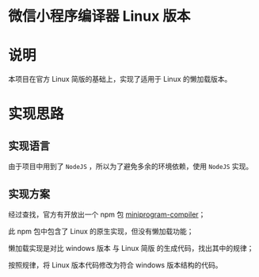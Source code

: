 # 微信小程序编译器 Linux 版本

# 说明

本项目在官方 Linux 简版的基础上，实现了适用于 Linux 的懒加载版本。

# 实现思路

## 实现语言

由于项目中用到了 `NodeJS` ，所以为了避免多余的环境依赖，使用 `NodeJS` 实现。

## 实现方案

经过查找，官方有开放出一个 npm 包 [miniprogram-compiler](https://www.npmjs.com/package/miniprogram-compiler)；

此 npm 包中包含了 Linux 的原生实现，但没有懒加载功能；

懒加载实现是对比 windows 版本 与 Linux 简版 的生成代码，找出其中的规律；

按照规律，将 Linux 版本代码修改为符合 windows 版本结构的代码。
